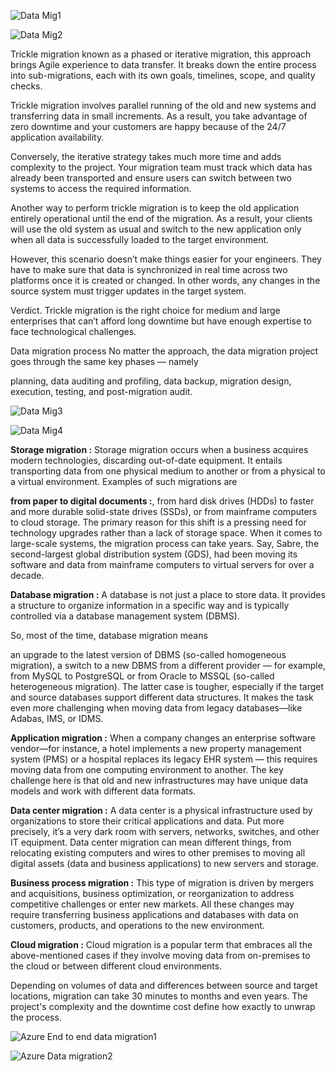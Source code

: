 
![Data Mig1](https://github.com/user-attachments/assets/c4116c5f-1aee-4e1e-a63a-7436de7fd62c)


![Data Mig2](https://github.com/user-attachments/assets/69b02e3c-959a-43f1-9e24-d3da9dc3d533)

Trickle migration known as a phased or iterative migration, this approach brings Agile experience to data transfer. It breaks down the entire process into sub-migrations, each with its own goals, timelines, scope, and quality checks.

Trickle migration involves parallel running of the old and new systems and transferring data in small increments. As a result, you take advantage of zero downtime and your customers are happy because of the 24/7 application availability.

Conversely, the iterative strategy takes much more time and adds complexity to the project. Your migration team must track which data has already been transported and ensure users can switch between two systems to access the required information.

Another way to perform trickle migration is to keep the old application entirely operational until the end of the migration. As a result, your clients will use the old system as usual and switch to the new application only when all data is successfully loaded to the target environment.

However, this scenario doesn’t make things easier for your engineers. They have to make sure that data is synchronized in real time across two platforms once it is created or changed. In other words, any changes in the source system must trigger updates in the target system.

Verdict. Trickle migration is the right choice for medium and large enterprises that can’t afford long downtime but have enough expertise to face technological challenges.


Data migration process
No matter the approach, the data migration project goes through the same key phases — namely

planning,
data auditing and profiling,
data backup,
migration design,
execution,
testing, and
post-migration audit.

![Data Mig3](https://github.com/user-attachments/assets/eb328fae-e142-417c-b9e2-e90d900a0654)


![Data Mig4](https://github.com/user-attachments/assets/7c27c0b6-389c-4b27-a4f8-e6d61bd679c9)

**Storage migration :**
Storage migration occurs when a business acquires modern technologies, discarding out-of-date equipment. It entails transporting data from one physical medium to another or from a physical to a virtual environment. Examples of such migrations are

**from paper to digital documents :**,
from hard disk drives (HDDs) to faster and more durable solid-state drives (SSDs), or
from mainframe computers to cloud storage.
The primary reason for this shift is a pressing need for technology upgrades rather than a lack of storage space. When it comes to large-scale systems, the migration process can take years. Say, Sabre, the second-largest global distribution system (GDS), had been moving its software and data from mainframe computers to virtual servers for over a decade.

**Database migration :**
A database is not just a place to store data. It provides a structure to organize information in a specific way and is typically controlled via a database management system (DBMS).

So, most of the time, database migration means

an upgrade to the latest version of DBMS (so-called homogeneous migration),
a switch to a new DBMS from a different provider — for example, from MySQL to PostgreSQL or from Oracle to MSSQL (so-called heterogeneous migration).
The latter case is tougher, especially if the target and source databases support different data structures. It makes the task even more challenging when moving data from legacy databases—like Adabas, IMS, or IDMS.

**Application migration :**
When a company changes an enterprise software vendor—for instance, a hotel implements a new property management system (PMS) or a hospital replaces its legacy EHR system — this requires moving data from one computing environment to another. The key challenge here is that old and new infrastructures may have unique data models and work with different data formats.

**Data center migration :**
A data center is a physical infrastructure used by organizations to store their critical applications and data. Put more precisely, it’s a very dark room with servers, networks, switches, and other IT equipment. Data center migration can mean different things, from relocating existing computers and wires to other premises to moving all digital assets (data and business applications) to new servers and storage.

**Business process migration :**
This type of migration is driven by mergers and acquisitions, business optimization, or reorganization to address competitive challenges or enter new markets. All these changes may require transferring business applications and databases with data on customers, products, and operations to the new environment.

**Cloud migration :**
Cloud migration is a popular term that embraces all the above-mentioned cases if they involve moving data from on-premises to the cloud or between different cloud environments.

Depending on volumes of data and differences between source and target locations, migration can take 30 minutes to months and even years. The project's complexity and the downtime cost define how exactly to unwrap the process.



![Azure End to end data migration1](https://github.com/user-attachments/assets/5d276ab5-bd92-4942-98bd-3b8e277f8ef7)



 ![Azure Data migration2](https://github.com/user-attachments/assets/7194f9db-231b-45d4-aecb-a718fc9d4f16)  



 
